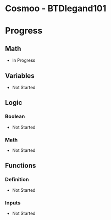 # Cosmoo - BTDlegand101

# Progress

## Math
* In Progress

## Variables
* Not Started

## Logic
### Boolean
* Not Started
### Math
* Not Started

## Functions
### Definition
* Not Started
### Inputs
* Not Started
